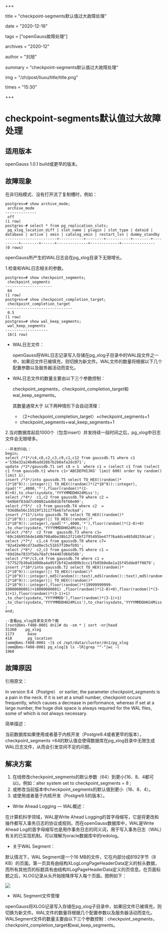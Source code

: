 +++

title = "checkpoint-segments默认值过大故障处理" 

date = "2020-12-16" 

tags = ["openGauss故障处理"] 

archives = "2020-12" 

author = "刘旭" 

summary = "checkpoint-segments默认值过大故障处理"

img = "/zh/post/liuxu/title/title.png" 

times = "15:30"

+++

# checkpoint-segments默认值过大故障处理<a name="ZH-CN_TOPIC_0000001070828243"></a>

## 适用版本<a name="section175831222201911"></a>

openGauss 1.0.1 build或更早的版本。

## 故障现象<a name="section32035215196"></a>

在非归档模式、没有打开流了复制槽时，例如：

```
postgres=# show archive_mode;
 archive_mode 
--------------
 off
(1 row)
postgres-# select * from pg_replication_slots;
 pg_xlog_location_diff | slot_name | plugin | slot_type | datoid | database | active | xmin | catalog_xmin | restart_lsn | dummy_standby 
-----------------------+-----------+--------+-----------+--------+----------+--------+------+--------------+-------------+---------------
(0 rows)
```

openGauss所产生的WAL日志会在pg\_xlog目录下无限增长。

1.检查和WAL日志相关的参数。

```
postgres=# show checkpoint_segments;
 checkpoint_segments 
---------------------
 64
(1 row)
postgres=# show checkpoint_completion_target;
 checkpoint_completion_target 
------------------------------
 0.5
(1 row)
postgres=# show wal_keep_segments;
 wal_keep_segments 
-------------------
 16(1 row)
```

-   WAL日志文件：

    openGauss将WAL日志记录写入存储在pg\_xlog子目录中的WAL段文件之一中，如果旧文件已被填充，则切换为新文件。WAL文件的数量将根据以下几个配置参数以及服务器活动而变化。


-   WAL日志文件的数量主要由以下三个参数控制：

    checkpoint\_segments，checkpoint\_completion\_target和wal\_keep\_segments。

    其数量通常大于 以下两种情形下会自动清理：

    -   （2+checkpoint\_completion\_target）×checkpoint\_segments+1
    -   checkpoint\_segments+wal\_keep\_segments+1


2.当对数据库起启1000个（包含insert）并发持续一段时间之后，pg\_xlog中日志文件会无限增多。

```
--并发的SQL：
begin;
select /*1*/c4,c8,c2,c3,c9,c1,c12 from gaussdb.T1 where c1 ='536e32a24bd6add28b7b2b0afa2dc071';
update /*2*/gaussdb.T1 set c8 = 1  where c1 = (select c1 from (select c1 from gaussdb.t1 where c1>'ABCDEFHIJKG' limit 600) order by random() limit 1);
insert /*3*/into gaussdb.T5 select TO_HEX((random()*(2*10^9))::integer)|| TO_HEX((random()*(2*10^9))::integer), rpad('*',4000,'*'),floor(random()*(2-0)+0),to_char(sysdate,'YYYYMMDDHH24Miss');
select /*4*/  c1,c2 from gaussdb.T9 where c2 = '649b6f83dd7c09802a4db01bf6f60e09';
select /*5*/  c3 from gaussdb.T4 where c2  = '936d8e56c15519f1311776e67afec6ad';
insert /*11*/into gaussdb.T6 select TO_HEX((random()*(2*10^9))::integer)|| TO_HEX((random()*(2*10^9))::integer),rpad('*',4000,'*'),floor(random()*(2-0)+0) ,to_char(sysdate,'YYYYMMDDHH24Miss');
select /*6*/  c2 from  gaussdb.T3 where c1= '69c24b9556de148b798a0be38b12f214bf2f95495be47f76a4dce485d8259ca4';
select /*7*/  c1,c4 from gaussdb.T8 where c7= '92a42e90cd73ad0ec5c51b57f20efb91';
select /*8*/  c2,c3 from gaussdb.T5 where c1 = '69d26e7833f5da78afc944407d68d58b';
select /*9*/c3,c4 from gaussdb.T4 where c1 = '577527b30a83d08ba4a95f2bf42add89b3ccc1fb0560e8e1a15f45dde8ff0879';
insert /*10*/into gaussdb.T2 select TO_HEX((random()*(2*10^9))::integer)|| TO_HEX((random()*(2*10^9))::integer),md5(random()::text),md5(random()::text),md5(random()::text),TO_HEX((random()*(2*10^9))::integer)|| TO_HEX((random()*(2*10^9))::integer),floor(random()*(19999999999-10000000001)+10000000001) ,floor(random()*(2-0)+0),floor(random()*(3-1)+1),floor(random()*(3-1)+1) ,to_char(sysdate,'YYYYMMDD'),floor(random()*(3-1)+1) ,to_char(sysdate,'YYYYMMDDHH24Miss'),to_char(sysdate,'YYYYMMDDHH24Miss') ;
end;
 
--查看pg_xlog目录及文件个数
[root@bms-f408-0001 dn1]# du -sm * | sort -nr|head
31360    pg_xlog
1173      base
418       pg_location
[omm@bms-f408-0001 ~]$ cd /opt/data/cluster/dn1/pg_xlog
[omm@bms-f408-0001 pg_xlog]$ ls -lR|grep "^-"|wc -l
1960
```

## 故障原因<a name="section378413518281"></a>

引用原文：

In version 9.4（Postgre） or earlier, the parameter  _checkpoint\_segments_  is a pain in the neck. If it is set at a small number, checkpoint occurs frequently, which causes a decrease in performance, whereas if set at a large number, the huge disk space is always required for the WAL files, some of which is not always necessary.

简单描述：

当前数据库如果使用或者基于内核开发（Postgre9.4或者更早的版本），checkpoint\_segments =64的默认值会使得数据库在pg\_xlog目录中无限生成WAL日志文件，从而会引发空间不足的问题。

## 解决方案<a name="section347116018318"></a>

1.  在线修改checkpoint\_segments的默认参数（64）到更小\(16、8、4都可以\)。例如：alter system set to checkpoint\_segments = 8 ;
2.  或修改当前版本中checkpoint\_segments的默认值到更小（16、8、4）。
3.  或使用或者基于内核开发（Postgre9.5的版本）。

-   Write Ahead Logging — WAL概述：

在计算机科学领域，WAL是Write Ahead Logging的首字母缩写，它是将更改和操作都写入事务日志的协议或规则。而在openGauss数据库中，WAL是Write Ahead Log的首字母缩写也是用作事务日志的同义词，用于写入事务日志（WAL）有关的已实现机制。可以理解为oracle数据库中的redolog。

-   关于WAL Segment：

默认情况下，WAL Segment是一个16 MB的文件，它在内部分成8192字节（8 KB）的页面。第一页具有由结构XLogLongPageHeaderData定义的标头数据，而所有其他页的标题具有由结构XLogPageHeaderData定义的页信息。在页面标题之后，XLOG记录从头开始按降序写入每个页面。图例如下：

![](../figures/11.png)

-   WAL Segment文件管理

openGauss将XLOG记录写入存储在pg\_xlog子目录中，如果旧文件已被填充，则切换为新文件。WAL文件的数量将根据几个配置参数以及服务器活动而变化。WALSegment文件的数量主要由以下三个参数控制：checkpoint\_segments，checkpoint\_completion\_target和wal\_keep\_segments。

